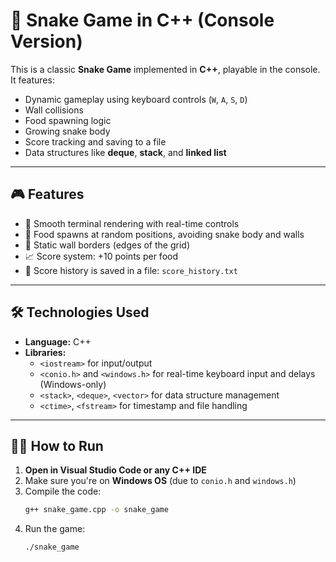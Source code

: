 # 🐍 Snake Game in C++ (Console Version)

This is a classic **Snake Game** implemented in **C++**, playable in the console. It features:
- Dynamic gameplay using keyboard controls (`W`, `A`, `S`, `D`)
- Wall collisions
- Food spawning logic
- Growing snake body
- Score tracking and saving to a file
- Data structures like **deque**, **stack**, and **linked list**

---

## 🎮 Features

- 🚀 Smooth terminal rendering with real-time controls
- 🍎 Food spawns at random positions, avoiding snake body and walls
- 🧱 Static wall borders (edges of the grid)
- 📈 Score system: +10 points per food
- 💾 Score history is saved in a file: `score_history.txt`

---

## 🛠️ Technologies Used

- **Language:** C++
- **Libraries:**  
  - `<iostream>` for input/output  
  - `<conio.h>` and `<windows.h>` for real-time keyboard input and delays (Windows-only)  
  - `<stack>`, `<deque>`, `<vector>` for data structure management  
  - `<ctime>`, `<fstream>` for timestamp and file handling

---

## 🧑‍💻 How to Run

1. **Open in Visual Studio Code or any C++ IDE**
2. Make sure you're on **Windows OS** (due to `conio.h` and `windows.h`)
3. Compile the code:
   ```bash
   g++ snake_game.cpp -o snake_game
4. Run the game:
   ```bash
   ./snake_game

